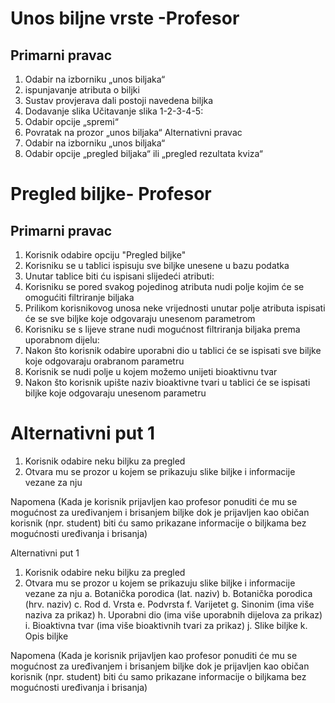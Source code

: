 
# Unos biljne vrste -Profesor
## Primarni pravac
1.	Odabir na izborniku „unos biljaka“
1.	ispunjavanje atributa o biljki
1.	Sustav provjerava dali postoji navedena biljka
1.	Dodavanje slika Učitavanje slika 1-2-3-4-5:
1.	Odabir opcije „spremi“
1.	Povratak na prozor „unos biljaka“
Alternativni pravac
1.	Odabir na izborniku „unos biljaka“
1.	Odabir opcije „pregled biljaka“ ili „pregled rezultata kviza“

# Pregled biljke- Profesor
##	Primarni pravac
1.	Korisnik odabire opciju "Pregled biljke"
1.	Korisniku se u tablici ispisuju sve biljke unesene u bazu podatka
1.	Unutar tablice biti ću ispisani slijedeći atributi:
1.	Korisniku se pored svakog pojedinog atributa nudi polje kojim će se omogućiti filtriranje biljaka
1.	Prilikom korisnikovog unosa neke vrijednosti unutar polje atributa ispisati će se sve biljke koje odgovaraju unesenom parametrom
1.	Korisniku se s lijeve strane nudi mogućnost filtriranja biljaka prema uporabnom dijelu:
1.	Nakon što korisnik odabire uporabni dio u tablici će se ispisati sve biljke koje odgovaraju orabranom parametru
1.	Korisnik se nudi polje u kojem možemo unijeti bioaktivnu tvar
1.	Nakon što korisnik upište naziv bioaktivne tvari u tablici će se ispisati biljke koje odgovaraju unesenom parametru
# Alternativni put 1
1.	Korisnik odabire neku biljku za pregled
1.	Otvara mu se prozor u kojem se prikazuju slike biljke i informacije vezane za nju

Napomena (Kada je korisnik prijavljen kao profesor ponuditi će mu se mogućnost za uređivanjem i brisanjem biljke dok je prijavljen kao običan korisnik (npr. student) biti ću samo prikazane informacije o biljkama bez mogućnosti uređivanja i brisanja)

Alternativni put 1
1.	Korisnik odabire neku biljku za pregled
2.	Otvara mu se prozor u kojem se prikazuju slike biljke i informacije vezane za nju
a.	Botanička porodica (lat. naziv)
b.	Botanička porodica (hrv. naziv)
c.	Rod
d.	Vrsta
e.	Podvrsta
f.	Varijetet
g.	Sinonim (ima više naziva za prikaz)
h.	Uporabni dio (ima više uporabnih dijelova za prikaz)
i.	Bioaktivna tvar (ima više bioaktivnih tvari za prikaz)
j.	Slike biljke 
k.	Opis biljke

Napomena (Kada je korisnik prijavljen kao profesor ponuditi će mu se mogućnost za uređivanjem i brisanjem biljke dok je prijavljen kao običan korisnik (npr. student) biti ću samo prikazane informacije o biljkama bez mogućnosti uređivanja i brisanja)
 

